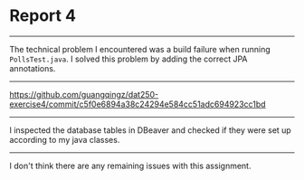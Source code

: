

# Report 4

---
The technical problem I encountered was a build failure when running `PollsTest.java`. I solved this problem by adding the correct JPA annotations.

---
https://github.com/guangqingz/dat250-exercise4/commit/c5f0e6894a38c24294e584cc51adc694923cc1bd

--- 
I inspected the database tables in DBeaver and checked if they were set up according to my java classes.

---
I don't think there are any remaining issues with this assignment.